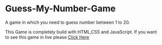 # Guess-My-Number-Game
A game in which you need to guess number between 1 to 20.

This Game is completely build with HTML,CSS and JavaScript.
If you want to see this game in live please <a href=https://guess-my-number-arpit.netlify.app>Click Here<a>
